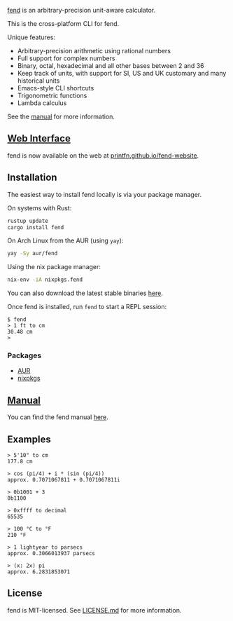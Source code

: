 [fend](https://printfn.github.io/fend-website) is an arbitrary-precision unit-aware calculator.

This is the cross-platform CLI for fend.

Unique features:

* Arbitrary-precision arithmetic using rational numbers
* Full support for complex numbers
* Binary, octal, hexadecimal and all other bases between 2 and 36
* Keep track of units, with support for SI, US and UK customary and many historical units
* Emacs-style CLI shortcuts
* Trigonometric functions
* Lambda calculus

See the [manual](https://github.com/printfn/fend/wiki) for more information.

## [Web Interface](https://printfn.github.io/fend-website)

fend is now available on the web at [printfn.github.io/fend-website](https://printfn.github.io/fend-website).

## Installation

The easiest way to install fend locally is via your package manager.

On systems with Rust:

```bash
rustup update
cargo install fend
```

On Arch Linux from the AUR (using `yay`):

```bash
yay -Sy aur/fend
```

Using the nix package manager:

```bash
nix-env -iA nixpkgs.fend
```

You can also download the latest stable binaries [here](https://github.com/printfn/fend/releases/latest).

Once fend is installed, run `fend` to start a REPL session:

```
$ fend
> 1 ft to cm
30.48 cm
>
```

### Packages

* [AUR](https://aur.archlinux.org/packages/fend/)
* [nixpkgs](https://github.com/NixOS/nixpkgs/blob/master/pkgs/tools/misc/fend/default.nix)

## [Manual](https://github.com/printfn/fend/wiki)

You can find the fend manual [here](https://github.com/printfn/fend/wiki).

## Examples

```
> 5'10" to cm
177.8 cm
```

```
> cos (pi/4) + i * (sin (pi/4))
approx. 0.7071067811 + 0.7071067811i
```

```
> 0b1001 + 3
0b1100
```

```
> 0xffff to decimal
65535
```

```
> 100 °C to °F
210 °F
```

```
> 1 lightyear to parsecs
approx. 0.3066013937 parsecs
```

```
> (x: 2x) pi
approx. 6.2831853071
```

## License

fend is MIT-licensed. See [LICENSE.md](LICENSE.md) for more information.
